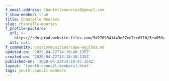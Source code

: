 ```yaml
---
f_email-address: Chantellemouries9@gmail.com
f_show-member: true
title: Chantelle Mouries
slug: chantelle-mouries
f_profile-picture:
  url: >-
    https://cdn.prod.website-files.com/5d2709341443e07ee7ccd710/5ea050484ccae2b8d1c7d501_unnamed%20(1).jpg
  alt: null
f_community: cms/communities/cape-agulhas.md
updated-on: '2020-04-22T14:10:40.135Z'
created-on: '2020-04-22T14:10:40.135Z'
published-on: '2020-04-22T14:10:47.254Z'
layout: '[youth-council-members].html'
tags: youth-council-members
---
```



